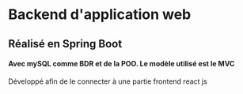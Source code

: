 
<h1>Backend d'application web</h1>

<h2>Réalisé en Spring Boot</h2>

<h4>Avec mySQL comme BDR et de la POO. Le modèle utilisé est le MVC</h4>

<p></p>

<div>Développé afin de le connecter à une partie frontend react js</div>


